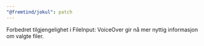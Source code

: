 ```yaml
---
"@fremtind/jokul": patch
---
```


Forbedret tilgjengelighet i FileInput: VoiceOver gir nå mer nyttig informasjon om valgte filer.
